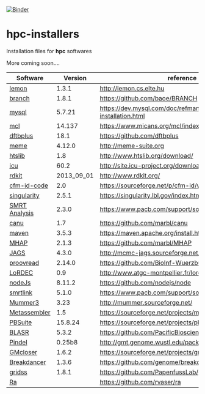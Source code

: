 [![Binder](https://mybinder.org/badge.svg)](https://mybinder.org/v2/gh/ganguvamshi/hpc-installers.git/master)

# hpc-installers

Installation files for **hpc** softwares

More coming soon.... 

Software| Version | reference
--------|---------|----------
[lemon](lemon_v1.3.1.md) | 1.3.1 | http://lemon.cs.elte.hu
[branch](branch.md)|1.8.1|https://github.com/baoe/BRANCH
[mysql](mysql.md)|5.7.21| https://dev.mysql.com/doc/refman/5.7/en/source-installation.html
[mcl](mcl.md)|14.137|https://www.micans.org/mcl/index.html
[dftbplus](dftbplus.md)|18.1|https://github.com/dftbplus
[meme](meme.md)|4.12.0|http://meme-suite.org
[htslib](htslib_1.8.md)|1.8|http://www.htslib.org/download/
[icu](icu_60.2.md)|60.2|http://site.icu-project.org/download
[rdkit](rdkit.md)|2013_09_01|http://www.rdkit.org/
[cfm-id-code](cfm-id.md)|2.0|https://sourceforge.net/p/cfm-id/wiki/Home/#on-linux
[singularity](singaularity_2.5.1.md)|2.5.1|https://singularity.lbl.gov/index.html
[SMRT Analysis](smrt_analysis_2.3.0.md)|2.3.0|https://www.pacb.com/support/software-downloads/
[canu](canu_1.7.md)|1.7|https://github.com/marbl/canu
[maven](maven_3.5.3.md)|3.5.3|https://maven.apache.org/install.html
[MHAP](mhap_2.1.3.md)|2.1.3|https://github.com/marbl/MHAP
[JAGS](jags_4.3.0.md)|4.3.0|http://mcmc-jags.sourceforge.net/
[proovread](proovread_2.14.0.md)|2.14.0|https://github.com/BioInf-Wuerzburg/proovread
[LoRDEC](lordec_0.9.md)|0.9|http://www.atgc-montpellier.fr/lordec/
[nodeJs](nodejs_8.11.2.md)|8.11.2|https://github.com/nodejs/node
[smrtlink](smrtlink_5.1.0.md)|5.1.0|https://www.pacb.com/support/software-downloads/
[Mummer3](mummer_3.23.md)|3.23|http://mummer.sourceforge.net/
[Metassembler](metassembler_1.5.md)|1.5|https://sourceforge.net/projects/metassembler/
[PBSuite](pbsuite_15.8.24.md)|15.8.24|https://sourceforge.net/projects/pb-jelly/
[BLASR](blasr_5.3.2.md)|5.3.2|https://github.com/PacificBiosciences/blasr
[Pindel](pindel_0.25b8.md)|0.25b8|http://gmt.genome.wustl.edu/packages/pindel/index.html
[GMcloser](gmcloser_1.6.2.md)|1.6.2|https://sourceforge.net/projects/gmcloser/
[Breakdancer](breakdancer_1.3.6.md)|1.3.6|https://github.com/genome/breakdancer
[gridss](gridss_1.81.md)|1.8.1|https://github.com/PapenfussLab/gridss
[Ra](ra.md)||https://github.com/rvaser/ra